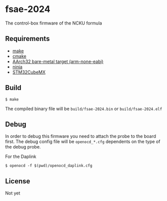 # fsae-2024
The control-box firmware of the NCKU formula

## Requirements

- [make](https://www.gnu.org/software/make/)
- [cmake](https://cmake.org/)
- [AArch32 bare-metal target (arm-none-eabi)](https://developer.arm.com/downloads/-/arm-gnu-toolchain-downloads)
- [ninja](https://ninja-build.org/)
- [STM32CubeMX](https://www.st.com/en/development-tools/stm32cubemx.html)

## Build

```
$ make
```

The compiled binary file will be `build/fsae-2024.bin` or `build/fsae-2024.elf`

## Debug

In order to debug this firmware you need to attach the probe to the board first. The debug config file will be `openocd_*.cfg` dependents on the type of the debug probe.

For the Daplink

```
$ openocd -f $(pwd)/openocd_daplink.cfg
```

## License

Not yet
